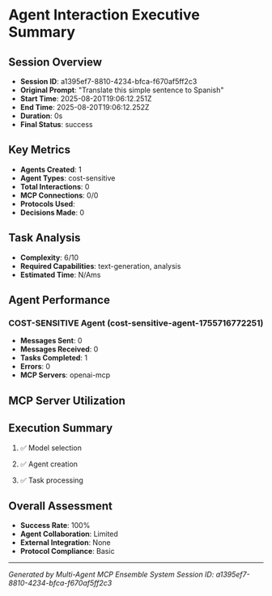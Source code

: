 # Agent Interaction Executive Summary

## Session Overview
- **Session ID**: a1395ef7-8810-4234-bfca-f670af5ff2c3
- **Original Prompt**: "Translate this simple sentence to Spanish"
- **Start Time**: 2025-08-20T19:06:12.251Z
- **End Time**: 2025-08-20T19:06:12.252Z
- **Duration**: 0s
- **Final Status**: success

## Key Metrics
- **Agents Created**: 1
- **Agent Types**: cost-sensitive
- **Total Interactions**: 0
- **MCP Connections**: 0/0
- **Protocols Used**: 
- **Decisions Made**: 0

## Task Analysis
- **Complexity**: 6/10
- **Required Capabilities**: text-generation, analysis
- **Estimated Time**: N/Ams

## Agent Performance

### COST-SENSITIVE Agent (cost-sensitive-agent-1755716772251)
- **Messages Sent**: 0
- **Messages Received**: 0
- **Tasks Completed**: 1
- **Errors**: 0
- **MCP Servers**: openai-mcp


## MCP Server Utilization


## Execution Summary

1. ✅ Model selection

2. ✅ Agent creation

3. ✅ Task processing


## Overall Assessment
- **Success Rate**: 100%
- **Agent Collaboration**: Limited
- **External Integration**: None
- **Protocol Compliance**: Basic

---
*Generated by Multi-Agent MCP Ensemble System*
*Session ID: a1395ef7-8810-4234-bfca-f670af5ff2c3*
